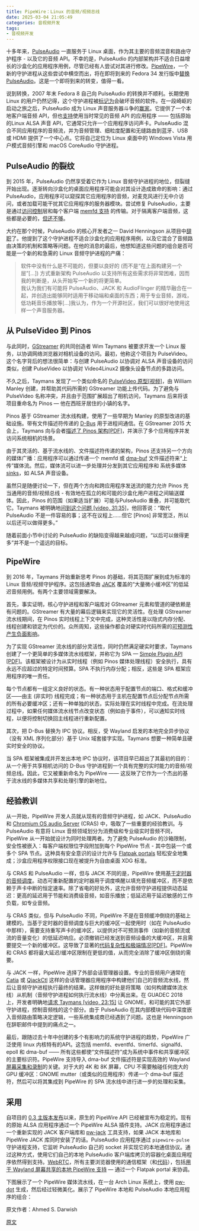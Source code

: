 ```yaml
---
title: PipeWire：Linux 的音频/视频总线
date: 2025-03-04 21:05:49
categories: 音视频开发
tags:
- 音视频开发
---
```


十多年来，[PulseAudio](https://www.freedesktop.org/wiki/Software/PulseAudio/) 一直服务于 Linux 桌面，作为其主要的音频混音和路由守护程序 - 以及它的音频 API。不幸的是，PulseAudio 的内部架构并不适合日益增长的沙盒化的应用程序用例，尽管已经有人尝试对其进行修改。[PipeWire](https://pipewire.org/)，一个新的守护进程从这些尝试中横空而出，将在即将到来的 Fedora 34 发行版中[替换 PulseAudio](https://fedoraproject.org/wiki/Releases/34/ChangeSet#Route_all_Audio_to_PipeWire)。这是一个即将到来的转变，值得一看。

说到转换，2007 年末 Fedora 8 自己向 PulseAudio 的转换并不顺利。长期使用 Linux 的用户仍然记得，这个守护进程被[标记为](https://lwn.net/Articles/299211/)会破坏音频的软件。在一段崎岖的启动之旅之后，PulseAudio 成为 Linux 声音服务器斗争的[赢家](https://lwn.net/Articles/355542/)。它提供了一个本地客户端音频 API，但也[支持](https://www.freedesktop.org/wiki/Software/PulseAudio/Documentation/User/PerfectSetup/#thirdpartyapplications)使用当时常见的音频 API 的应用程序 —— 包括原始的Linux ALSA 声音 API，它通常只允许一个应用程序访问声卡。PulseAudio 混合不同应用程序的音频流，并为音频管理、细粒度配置和无缝路由到蓝牙、USB 或 HDMI 提供了一个中心点。它将自己定位为 Linux 桌面中的 Windows Vista 用户模式音频引擎和 macOS CoreAudio 守护进程。

## PulseAudio 的裂纹

到 2015 年，PulseAudio 仍然享受着它作为 Linux 音频守护进程的地位，但裂缝开始出现。逐渐转向沙盒化的桌面应用程序可能会对其设计造成致命的影响：通过 PulseAudio，应用程序可以窥探其它应用程序的音频，对麦克风进行无中介访问，或者加载可能干扰其它应用程序的服务器模块。尝试修复 PulseAudio，主要是通过[访问控制](https://lists.freedesktop.org/archives/pulseaudio-discuss/2015-April/023596.html)层和每个客户端 [memfd 支持](https://www.freedesktop.org/wiki/Software/PulseAudio/Notes/9.0/#memfd-backedsharedmemorytransport) 的传输。对于隔离客户端音频，这些都是必要的，[但还不够](https://lists.freedesktop.org/archives/pulseaudio-discuss/2017-December/029181.html)。

大约在那个时候，PulseAudio 的核心开发者之一 David Henningson 从项目中[辞职](https://lists.freedesktop.org/archives/pulseaudio-discuss/2016-March/025896.html)了。他提到了这个守护进程不适合沙盒化的应用程序用例，以及它混合了音频路由决策的机制和策略等问题。在他的消息的最后，他想知道这些问题的组合是否可能是一个新的和急需的 Linux 音频守护进程的产痛：

> 软件中没有什么是不可能的，但要以良好的 (而不是“在上面构建另一个层”[…]) 方式重新架构 PulseAudio 以支持所有这些需求将非常困难，因而我的判断是，从头开始写一个新的将更简单。
> <br>
> 我认为我们有可能将 PulseAudio、JACK 和 AudioFlinger 的精华融合在一起，并创造出能够同时适用于移动端和桌面的东西；用于专业音频，游戏，低功耗音乐播放等[…]我认为，作为一个开源社区，我们可以很好地使用这样一个声音服务器。

## 从 PulseVideo 到 Pinos

与此同时，[GStreamer](https://gstreamer.freedesktop.org/) 的共同创造者 Wim Taymans 被要求开发一个 Linux 服务，以协调网络浏览器对相机设备的访问。最初，他称这个项目为 PulseVideo。这个名字背后的想法很简单：与创建 PulseAudio 以协调对 ALSA 声音设备的访问类似，创建 PulseVideo 以协调对 Video4Linux2 摄像头设备节点的多路访问。

不久之后，Taymans 发现了一个类似命名的 [PulseVideo 原型[视频]](https://gstconf.ubicast.tv/videos/zero-copy-video-with-file-descriptor-passing/)，由 William Manley 创建，并帮助其代码所需的 GStreamer 功能上传代码。为了避免与 PulseVideo 名称冲突，并且由于范围扩展超出了相机访问，Taymans 后来将该项目重命名为 Pinos — 他在西班牙居住的小镇的名字。

Pinos 基于 GStreamer 流水线构建，使用了一些早期为 Manley 的原型改进的基础设施。带有文件描述符传递的 [D-Bus](https://www.freedesktop.org/wiki/Software/dbus/) 用于进程间通信。在 GStreamer 2015 大会上，Taymans 向与会者[描述了 Pinos 架构[PDF]](https://gstreamer.freedesktop.org/data/events/gstreamer-conference/2015/Wim%20Taymans%20-%20Camera%20Sharing%20and%20Sandboxing%20with%20Pinos.pdf)，并演示了多个应用程序并发访问系统相机的场景。

由于其灵活的、基于流水线的、文件描述符传递的架构，Pinos 还支持另一个方向的媒体广播：应用程序可以通过传递一个 memfd 或 [dma-buf](https://www.kernel.org/doc/html/v5.11/driver-api/dma-buf.html) 文件描述符来“上传”媒体流。然后，媒体流可以进一步处理并分发到其它应用程序和 系统多媒体 [sinks](https://gstreamer.freedesktop.org/documentation/additional/design/element-sink.html)，如 ALSA 声音设备。

虽然只是随便讨论一下，但在两个方向和跨应用程序发送流的能力允许 Pinos 充当通用的音频/视频总线 - 有效地在孤立的和可能的沙盒化用户进程之间输送媒体。因此，Pinos 的范围（如果适当扩展）可能与PulseAudio 重叠，并可能取代它。Taymans 被明确地[问到这个问题 [video, 31:35]](https://gstconf.ubicast.tv/videos/camera-sharing-and-sandboxing-with-pinos/)，他回答说：“取代 PulseAudio 不是一件容易的事；这不在议程上……但它 [Pinos] 非常宽泛，所以以后还可以做得更多。”

随着前面小节中讨论的 PulseAudio 的缺陷变得越来越成问题，“以后可以做得更多”并不是一个遥远的目标。

## PipeWire

到 2016 年，Taymans 开始重新思考 Pinos 的基础，将其范围扩展到成为标准的 Linux 音频/视频守护程序。这包括通常由 [JACK](https://jackaudio.org/) 覆盖的“大量微小缓冲区”的低延迟音频用例。有两个主要领域需要解决。

首先，事实证明，核心守护进程和客户端库对 GStreamer 元素和管道的硬依赖是有问题的。GStreamer 有大量的幕后逻辑来实现它的灵活性。在处理 GStreamer 流水线期间，在 Pinos 实时线程上下文中完成，这种灵活性是以隐式内存分配、线程创建和锁定为代价的。众所周知，这些操作都会对硬实时代码所需的[可预测性产生负面影响](https://lwn.net/Articles/837019/)。

为了实现 GStreamer 流水线的部分灵活性，同时仍然满足硬实时要求，Taymans 创建了一个更简单的多媒体流水线框架，并称它为 SPA — [Simple Plugin API [PDF]](https://gstreamer.freedesktop.org/data/events/gstreamer-conference/2016/Wim%20Taymans%20-%20Simple%20Plugin%20API%20(SPA).pdf)。该框架被设计为从实时线程（例如 Pinos 媒体处理线程）安全执行，具有永远不应超过的特定时间预算。SPA 不执行内存分配；相反，这些是 SPA 框架应用程序的唯一责任。

每个节点都有一组定义良好的状态。有一种状态用于配置节点的端口、格式和缓冲区——由主 (非实时) 线程完成；有一种状态用于主机在配置节点后分配节点所需的所有必要缓冲区；还有一种单独的状态，实际处理在实时线程中完成。在流处理过程中，如果任何媒体流水线节点改变状态（例如由于事件），可以通知实时线程，以便将控制切换回主线程进行重新配置。

其次，把 D-Bus 替换为 IPC 协议。相反，受 Wayland 启发的本地完全异步协议（没有 XML 序列化部分）基于 Unix 域套接字实现。Taymans 想要一种简单且硬实时安全的协议。

当 SPA 框架被集成并开发出本地 IPC 协议时，该项目早已超出了其最初的目的：
从一个用于共享相机访问的 D-Bus 守护进程到一个具有完整的实时能力的音频/视频总线。因此，它又被重新命名为 PipeWire —— 这反映了它作为一个杰出的基于流水线的多媒体共享和处理引擎的新地位。

## 经验教训

从一开始，PipeWire 开发人员就从现有的音频守护进程，如 JACK、PulseAudio 和 [Chromium OS audio Server](http://www.chromium.org/chromium-os/chromiumos-design-docs/cras-chromeos-audio-server) (CRAS) 中，吸取了一些重要的经验教训。与 PulseAudio 有意将 Linux 音频领域划分为消费级和专业级实时音频不同，PipeWire 从一开始就设计为同时处理两者。为了避免 PulseAudio 的沙箱限制，安全性被嵌入：每客户端权限位字段附加到每个 PipeWire 节点 - 其中包装一个或多个 SPA 节点。这种具有安全意识的设计允许与 [Flatpak portals](https://flatpak.github.io/xdg-desktop-portal/portal-docs.html) 轻松安全地集成；沙盒应用程序权限接口现在被提升为自由桌面 XDG 标准。

与 CRAS 和 PulseAudio 一样，但与 JACK 不同的是，PipeWire 使用[基于定时器的音频调度](http://0pointer.de/blog/projects/pulse-glitch-free.html)。动态可重新配置的定时器用于调度唤醒以填充音频缓冲区，而不是依赖于声卡中断的恒定速率。除了省电的好处外，这允许音频守护进程提供动态延迟：更高的延迟用于节能和消费级音频，如音乐播放；低延迟用于延迟敏感的工作负载，如专业音频。

与 CRAS 类似，但与 PulseAudio 不同，PipeWire 不是在音频缓冲倒绕的基础上建模的。当基于定时器的音频调度与巨大的缓冲区一起使用时（如在 PulseAudio 中那样），需要支持重写声卡的缓冲区，以提供对不可预测事件（如新的音频流或流的音量变化）的低延迟响应。必须撤销已经发送到音频设备的大缓冲区，并且需要提交一个新的缓冲区。这导致了显著的[代码复杂性和极端情况[PDF]](http://lac.linuxaudio.org/2015/papers/10.pdf)。PipeWire 和 CRAS 都将最大延迟/缓冲区限制在更低的值，从而完全消除了缓冲区倒绕的需要。

与 JACK 一样，PipeWire 选择了外部会话管理器设置。专业的音频用户通常在 [Catia](https://kx.studio/Applications:Catia) 或 [QjackCtl](https://qjackctl.sourceforge.io/) 这样的会话管理器应用程序中构建他们自己的音频流水线，然后让音频守护进程执行最终的结果。这样做的好处是将策略（如何构建媒体流水线）从机制（音频守护进程如何执行流水线）中分离出来。在 GUADEC 2018 上，开发者明确地[请求 Taymans [video, 23:15]](http://videos.guadec.org/2018/GUADEC%202018%20-%20Wim%20Taymans%20-%20PipeWire-0g4c6q2-hgw.mp4) 让 GNOME，和可能的其它外部守护进程，控制音频栈的这个部分。由于 PulseAudio 在其内部模块代码中深度嵌入音频路由策略决定逻辑，一些系统集成商已经遇到了问题。这也是 Henningson 在辞职邮件中提到的痛点之一。

最后，跟随过去十年中创建的多个有影响力的系统守护进程的趋势，PipeWire 广泛使用 linux 内核特有的API。这包括 memfd、eventfd、timerfd、signalfd、epoll 和 dma-buf —— 所有这些都使“文件描述符”成为系统中事件和共享缓冲区的主要标识符。PipeWire 支持导入 dma-buf 文件描述符是实现高效的 Wayland [屏幕采集和录制](https://gitlab.gnome.org/GNOME/mutter/-/merge_requests/1086)的关键。对于大的 4K 和 8K 屏幕，CPU 不需要触碰任何庞大的 GPU 缓冲区：GNOME mutter（或类似的应用程序）传递一个 dma-buf 描述符，然后可以将其集成到 PipeWire 的 SPA 流水线中进行进一步的处理和采集。

## 采用

自项目的 [0.3 主版本发布](https://gitlab.freedesktop.org/pipewire/pipewire/-/blob/0.3.0/NEWS)以来，原生的 PipeWire API 已经被宣布为稳定的。现有的原始 ALSA 应用程序通过一个 PipeWire ALSA 插件支持。JACK 应用程序通过一个重新实现的 JACK 客户端库和 [pw-jack](https://man.archlinux.org/man/pw-jack.1) 工具支持，如果 JACK 本地库和 PipeWire JACK 库同时安装了的话。PulseAudio 应用程序通过 `pipewire-pulse` 守护进程支持，它监听 PulseAudio 自己的 socket 并实现它的本地通信协议。通过这种方式，使用它们自己的本地 PulseAudio 客户端库拷贝的容器化桌面应用程序依然得到支持。[WebRTC](https://webrtc.org/)，所有主要浏览器使用的通信框架（和[代码](https://webrtc.googlesource.com/src)），包括[用于 Wayland 屏幕共享的本地 PipeWire 支持](https://webrtc-review.googlesource.com/c/src/+/103504) — 通过一个 Flatpak portal 来协调。

下图展示了一个 PipeWire 媒体流水线，在一台 Arch Linux 系统上，使用 [pw-dot](https://man.archlinux.org/man/pw-dot.1) 生成，然后经过轻微美化。展示了 PipeWire 本地和 PulseAudio 本地应用程序的组合：















原文作者：Ahmed S. Darwish

[原文](https://lwn.net/Articles/847412/)
